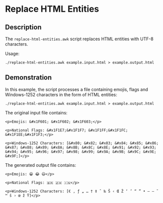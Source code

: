 Replace HTML Entities
==================================

Description
----------------------------------

The `replace-html-entities.awk` script replaces HTML entities with UTF-8 characters.

Usage:

    ./replace-html-entities.awk example.input.html > example.output.html

Demonstration
----------------------------------

In this example, the script processes a file containing emojis, flags and Windows-1252 characters in the form of HTML entities:

```
./replace-html-entities.awk example.input.html > example.output.html
```

The original input file contains:

```
<p>Emojis: &#x1F601; &#x1F602; &#x1F603;</p>

<p>National Flags: &#x1F1E7;&#x1F1F7; &#x1F1FF;&#x1F1FC; &#x1F1EE;&#x1F1F3;</p>

<p>Windows-1252 Characters: [&#x80; &#x82; &#x83; &#x84; &#x85; &#x86; &#x87; &#x88; &#x89; &#x8A; &#x8B; &#x8C; &#x8E; &#x91; &#x92; &#x93; &#x94; &#x95; &#x96; &#x97; &#x98; &#x99; &#x9A; &#x9B; &#x9C; &#x9E; &#x9F;]</p>
```

The generated output file contains:

```
<p>Emojis: 😁 😂 😃</p>

<p>National Flags: 🇧🇷 🇿🇼 🇮🇳</p>

<p>Windows-1252 Characters: [€ ‚ ƒ „ … † ‡ ˆ ‰ Š ‹ Œ Ž ‘ ’ “ ” • – — ˜ ™ š › œ ž Ÿ]</p>
```

